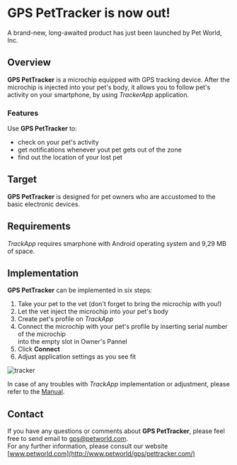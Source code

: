# GPS PetTracker is now out!
A brand-new, long-awaited product has just been launched by Pet World, Inc.
## Overview
**GPS PetTracker** is a microchip equipped with GPS tracking device. After the microchip is injected into your pet's body, it allows you to follow pet's activity on your smartphone, by using _TrackerApp_ application.
### Features
Use **GPS PetTracker** to:
* check on your pet's activity  
* get notifications whenever yout pet gets out of the zone  
* find out the location of your lost pet  
## Target
**GPS PetTracker** is designed for pet owners who are accustomed to the basic electronic devices.
## Requirements
_TrackApp_ requires smarphone with Android operating system and 9,29 MB of space.
## Implementation
**GPS PetTracker** can be implemented in six steps:
1. Take your pet to the vet (don't forget to bring the microchip with you!)  
2. Let the vet inject the microchip into your pet's body  
3. Create pet's profile on _TrackApp_  
4. Connect the microchip with your pet's profile by inserting serial number of the microchip  
  into the empty slot in Owner's Pannel
5. Click **Connect**
6. Adjust application settings as you see fit

![tracker](https://media2.fdncms.com/sacurrent/imager/city-council-approves-pet-microchip-licens/u/original/2430558/microchip-implantation-dog-.jpg)

In case of any troubles with _TrackApp_ implementation or adjustment, please refer to the [Manual](http://www.petworld/gps/pettracker/manual.com).

## Contact
If you have any questions or comments about **GPS PetTracker**, please feel free to send email to [gps@petworld.com](gps@petworld.com).  
For any further information, please consult our website [www.petworld.com](http://www.petworld/gps/pettracker.com/)
